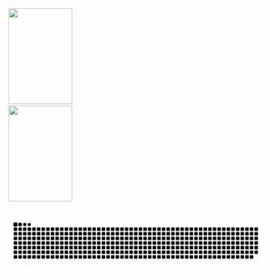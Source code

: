 <div align="left">
  <a href="https://github.com/NicoleValleGurgel">
  <img height="190px" width="50%" src="https://github-readme-stats.vercel.app/api?username=NicoleValleGurgel&hide=prs&show_icons=true&bg_color=00000000&text_color=4c71f2&title_color=4c71f2&icon_color=7327b8&border_color=7327b8"/>
  <img height="190px" width="50%" src="https://github-readme-stats.vercel.app/api/top-langs/?username=NicoleValleGurgel&hide_progress=true&bg_color=00000000&text_color=4c71f2&title_color=4c71f2&icon_color=7327b8&border_color=7327b8"/>
  
</div>

##


  ![Snake animation](https://github.com/NicoleValleGurgel/NicoleValleGurgel/blob/output/github-contribution-grid-snake.svg)


